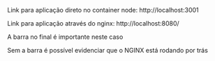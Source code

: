 Link para aplicação direto no container node:
http://localhost:3001

Link para aplicação através do nginx:
http://localhost:8080/

A barra no final é importante neste caso

Sem a barra é possível evidenciar que o NGINX está rodando por trás